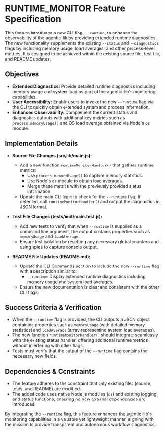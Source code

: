 # RUNTIME_MONITOR Feature Specification

This feature introduces a new CLI flag, `--runtime`, to enhance the observability of the agentic-lib by providing extended runtime diagnostics. The new functionality supplements the existing `--status` and `--diagnostics` flags by including memory usage, load averages, and other process-level metrics. It is designed to be achieved within the existing source file, test file, and README updates.

## Objectives

- **Extended Diagnostics:** Provide detailed runtime diagnostics including memory usage and system load as part of the agentic-lib's monitoring capabilities.
- **User Accessibility:** Enable users to invoke the new `--runtime` flag via the CLI to quickly obtain extended system and process information.
- **Enhanced Observability:** Complement the current status and diagnostics outputs with additional key metrics such as `process.memoryUsage()` and OS load average obtained via Node's `os` module.

## Implementation Details

- **Source File Changes (src/lib/main.js):**
  - Add a new function `runtimeMonitorHandler()` that gathers runtime metrics:
    - Use `process.memoryUsage()` to capture memory statistics.
    - Use Node's `os` module to obtain load averages.
    - Merge these metrics with the previously provided status information.
  - Update the main CLI logic to check for the `--runtime` flag. If detected, call `runtimeMonitorHandler()` and output the diagnostics in JSON format.

- **Test File Changes (tests/unit/main.test.js):**
  - Add new tests to verify that when `--runtime` is supplied as a command line argument, the output contains properties such as `memoryUsage` and `loadAverage`.
  - Ensure test isolation by resetting any necessary global counters and using spies to capture console output.

- **README File Updates (README.md):**
  - Update the CLI Commands section to include the new `--runtime` flag with a description similar to:
    - `--runtime`: Display extended runtime diagnostics including memory usage and system load averages.
  - Ensure the new documentation is clear and consistent with the other CLI flags.

## Success Criteria & Verification

- When the `--runtime` flag is provided, the CLI outputs a JSON object containing properties such as `memoryUsage` (with detailed memory statistics) and `loadAverage` (array representing system load averages).
- The new function `runtimeMonitorHandler()` should integrate seamlessly with the existing status handler, offering additional runtime metrics without interfering with other flags.
- Tests must verify that the output of the `--runtime` flag contains the necessary new fields.

## Dependencies & Constraints

- The feature adheres to the constraint that only existing files (source, tests, and README) are modified.
- The added code uses native Node.js modules (`os`) and existing logging and status functions, ensuring no new external dependencies are introduced.

By integrating the `--runtime` flag, this feature enhances the agentic-lib's monitoring capabilities in a valuable yet lightweight manner, aligning with the mission to provide transparent and autonomous workflow diagnostics.
